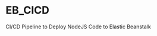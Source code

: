 # EB_CICD
CI/CD Pipeline to Deploy NodeJS Code to Elastic Beanstalk                                                 
